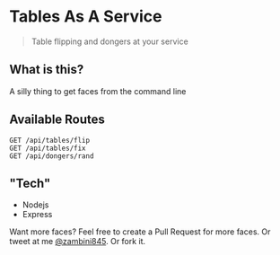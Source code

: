 # Tables As A Service #
> Table flipping and dongers at your service

## What is this? ##

A silly thing to get faces from the command line

## Available Routes ##

    GET /api/tables/flip
    GET /api/tables/fix
    GET /api/dongers/rand

## "Tech" ##

* Nodejs
* Express


Want more faces? Feel free to create a Pull Request for more faces. Or tweet at me
[@zambini845](https://twitter.com/Zambini845). Or fork it.
